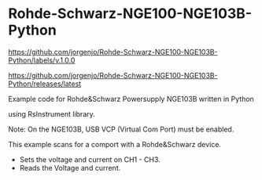 # Rohde-Schwarz-NGE100-NGE103B-Python

https://github.com/jorgenjo/Rohde-Schwarz-NGE100-NGE103B-Python/labels/v.1.0.0

https://github.com/jorgenjo/Rohde-Schwarz-NGE100-NGE103B-Python/releases/latest


Example code for Rohde&Schwarz Powersupply NGE103B written in Python

using RsInstrument library.

Note: On the NGE103B, USB VCP (Virtual Com Port) must be enabled.

This example scans for a comport with a Rohde&Schwarz device.
- Sets the voltage and current on CH1 - CH3.
- Reads the Voltage and current.









